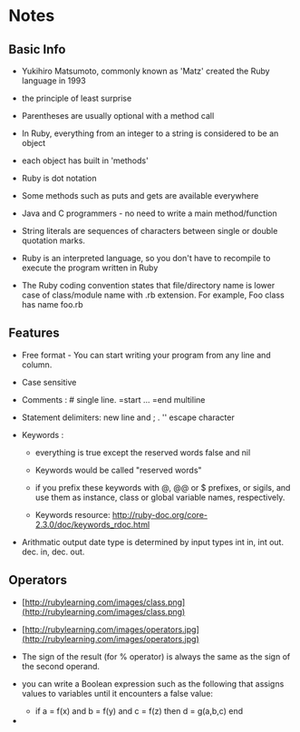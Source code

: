 # Notes

## Basic Info

- Yukihiro Matsumoto, commonly known as 'Matz' created the Ruby language in 1993

- the principle of least surprise

- Parentheses are usually optional with a method call

- In Ruby, everything from an integer to a string is considered to be an object

- each object has built in 'methods' 

- Ruby is dot notation

- Some methods such as puts and gets are available everywhere

- Java and C programmers - no need to write a main method/function

- String literals are sequences of characters between single or double quotation marks.

- Ruby is an interpreted language, so you don't have to recompile to execute the program written in Ruby

- The Ruby coding convention states that file/directory name is lower case of class/module name with .rb extension. For example, Foo class has name foo.rb

## Features

- Free format - You can start writing your program from any line and column.

- Case sensitive

- Comments : # single line. =start ... =end multiline

- Statement delimiters: new line and ; . '\' escape character

- Keywords :

  - everything is true except the reserved words false and nil

  - Keywords would be called "reserved words"

  - if you prefix these keywords with @, @@ or $ prefixes, or sigils, and use them as instance, class or global variable names, respectively.

  - Keywords resource: http://ruby-doc.org/core-2.3.0/doc/keywords_rdoc.html

- Arithmatic output date type is determined by input types int in, int out. dec. in, dec. out.

## Operators 

- [http://rubylearning.com/images/class.png](http://rubylearning.com/images/class.png)

- [http://rubylearning.com/images/operators.jpg](http://rubylearning.com/images/operators.jpg)

- The sign of the result (for % operator) is always the same as the sign of the second operand.

- you can write a Boolean expression such as the following that assigns values to variables until it encounters a false value:

  - if a = f(x) and b = f(y) and c = f(z) then d = g(a,b,c) end

-  
